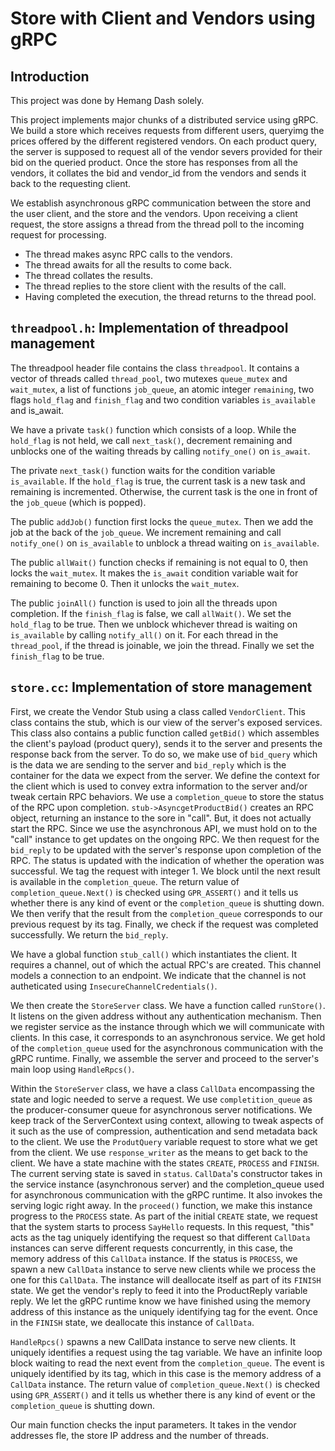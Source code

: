 # Store with Client and Vendors using gRPC

## Introduction

This project was done by Hemang Dash solely.

This project implements major chunks of a distributed service using gRPC. We build a store which receives requests from different users, queryimg the prices offered by the different registered vendors. On each product query, the server is supposed to request all of the vendor severs provided for their bid on the queried product. Once the store has responses from all the vendors, it collates the bid and vendor_id from the vendors and sends it back to the requesting client.

We establish asynchronous gRPC communication between the store and the user client, and the store and the vendors. Upon receiving a client request, the
store assigns a thread from the thread poll to the incoming request for processing.
- The thread makes async RPC calls to the vendors.
- The thread awaits for all the results to come back.
- The thread collates the results.
- The thread replies to the store client with the results of the call.
- Having completed the execution, the thread returns to the thread pool.


## `threadpool.h`: Implementation of threadpool management

The threadpool header file contains the class `threadpool`. It contains a vector of threads called `thread_pool`, two mutexes `queue_mutex` and `wait_mutex`, a list of functions `job_queue`, an atomic integer `remaining`, two flags `hold_flag` and `finish_flag` and two condition variables `is_available` and is_await.

We have a private `task()` function which consists of a loop. While the `hold_flag` is not held, we call `next_task()`, decrement remaining and unblocks one of the waiting threads by calling `notify_one()` on `is_await`.

The private `next_task()` function waits for the condition variable `is_available`. If the `hold_flag` is true, the current task is a new task and remaining is incremented. Otherwise, the current task is the one in front of the `job_queue` (which is popped).

The public `addJob()` function first locks the `queue_mutex`. Then we add the job at the back of the `job_queue`. We increment remaining and call `notify_one()` on `is_available` to unblock a thread waiting on `is_available`.

The public `allWait()` function checks if remaining is not equal to 0, then locks the `wait_mutex`. It makes the `is_await` condition variable wait for remaining to become 0. Then it unlocks the `wait_mutex`.

The public `joinAll()` function is used to join all the threads upon completion. If the `finish_flag` is false, we call `allWait()`. We set the `hold_flag` to be true. Then we unblock whichever thread is waiting on `is_available` by calling `notify_all()` on it. For each thread in the `thread_pool`, if the thread is joinable, we join the thread. Finally we set the `finish_flag` to be true.

## `store.cc`: Implementation of store management

First, we create the Vendor Stub using a class called `VendorClient`. This class contains the stub, which is our view of the server's exposed services. This class also contains a public function called `getBid()` which assembles the client's payload (product query), sends it to the server and presents the response back from the server. To do so, we make use of `bid_query` which is the data we are sending to the server and `bid_reply` which is the container for the data we expect from the server. We define the context for the client which is used to convey extra information to the server and/or tweak certain RPC behaviors. We use a `completion_queue` to store the status of the RPC upon completion. `stub->AsyncgetProductBid()` creates an RPC object, returning an instance to the sore in "call". But, it does not actually start the RPC. Since we use the asynchronous API, we must hold on to the "call" instance to get updates on the ongoing RPC. We then request for the `bid_reply` to be updated with the server's response upon completion of the RPC. The status is updated with the indication of whether the operation was successful. We tag the request with integer 1. We block until the next result is available in the `completion_queue`. The return value of `completion_queue.Next()` is checked using `GPR_ASSERT()` and it tells us whether there is any kind of event or the `completion_queue` is shutting down. We then verify that the result from the `completion_queue` corresponds to our previous request by its tag. Finally, we check if the request was completed successfully. We return the `bid_reply`.

We have a global function `stub_call()` which instantiates the client. It requires a channel, out of which the actual RPC's are created. This channel models a connection to an endpoint. We indicate that the channel is not autheticated using `InsecureChannelCredentials()`.

We then create the `StoreServer` class. We have a function called `runStore()`. It listens on the given address without any authentication mechanism. Then we register service as the instance through which we will communicate with clients. In this case, it corresponds to an asynchronous service. We get hold of the `completion_queue` used for the asynchronous communication with the gRPC runtime. Finally, we assemble the server and proceed to the server's main loop using `HandleRpcs()`.

Within the `StoreServer` class, we have a class `CallData` encompassing the state and logic needed to serve a request. We use `completition_queue` as the
producer-consumer queue for asynchronous server notifications. We keep track of the ServerContext using context, allowing to tweak aspects of it such as the use of compression, authentication and send metadata back to the client. We use the `ProdutQuery` variable request to store what we get from the client. We use `response_writer` as the means to get back to the client. We have a state machine with the states `CREATE`, `PROCESS` and `FINISH`. The current serving state is saved in `status`. `CallData`'s constructor takes in the service instance (asynchronous server) and the completion_queue used for asynchronous communication with the gRPC runtime. It also invokes the serving logic right away. In the `proceed()` function, we make this instance progress to the `PROCESS` state. As part of the initial `CREATE` state, we request that the system starts to process `SayHello` requests. In this request, "this" acts as the tag uniquely identifying the request so that different `CallData` instances can serve different requests concurrently, in this case, the memory address of this `CallData` instance. If the status is `PROCESS`, we spawn a new `CallData` instance to serve new clients while
we process the one for this `CallData`. The instance will deallocate itself as part of its `FINISH` state. We get the vendor's reply to feed it into the
ProductReply variable reply. We let the gRPC runtime know we have finished using the memory address of this instance as the uniquely identifying tag for the event. Once in the `FINISH` state, we deallocate this instance of `CallData`.

`HandleRpcs()` spawns a new CallData instance to serve new clients. It uniquely identifies a request using the tag variable. We have an infinite loop block waiting to read the next event from the `completion_queue`. The event is uniquely identified by its tag, which in this case is the memory address of a `CallData` instance. The return value of `completion_queue.Next()` is checked using `GPR_ASSERT()` and it tells us whether there is any kind of event or the `completion_queue` is shutting down.

Our main function checks the input parameters. It takes in the vendor addresses fle, the store IP address and the number of threads.
